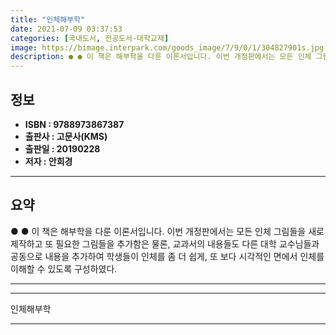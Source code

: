 ```yaml
---
title: "인체해부학"
date: 2021-07-09 03:37:53
categories: [국내도서, 전공도서-대학교재]
image: https://bimage.interpark.com/goods_image/7/9/0/1/304827901s.jpg
description: ● ● 이 책은 해부학을 다룬 이론서입니다. 이번 개정판에서는 모든 인체 그림들을 새로 제작하고 또 필요한 그림들을 추가함은 물론, 교과서의 내용들도 다른 대학 교수님들과 공동으로 내용을 추가하여 학생들이 인체를 좀 더 쉽게, 또 보다 시각적인 면에서 인체를 이해할 수 있도록 구성하
---
```


## **정보**

- **ISBN : 9788973867387**
- **출판사 : 고문사(KMS)**
- **출판일 : 20190228**
- **저자 : 안희경**

------



## **요약**

●  ●  이 책은 해부학을 다룬 이론서입니다. 이번 개정판에서는 모든 인체 그림들을 새로 제작하고 또 필요한 그림들을 추가함은 물론, 교과서의 내용들도 다른 대학 교수님들과 공동으로 내용을 추가하여 학생들이 인체를 좀 더 쉽게, 또 보다 시각적인 면에서 인체를 이해할 수 있도록 구성하였다.

------



------


인체해부학 

------


